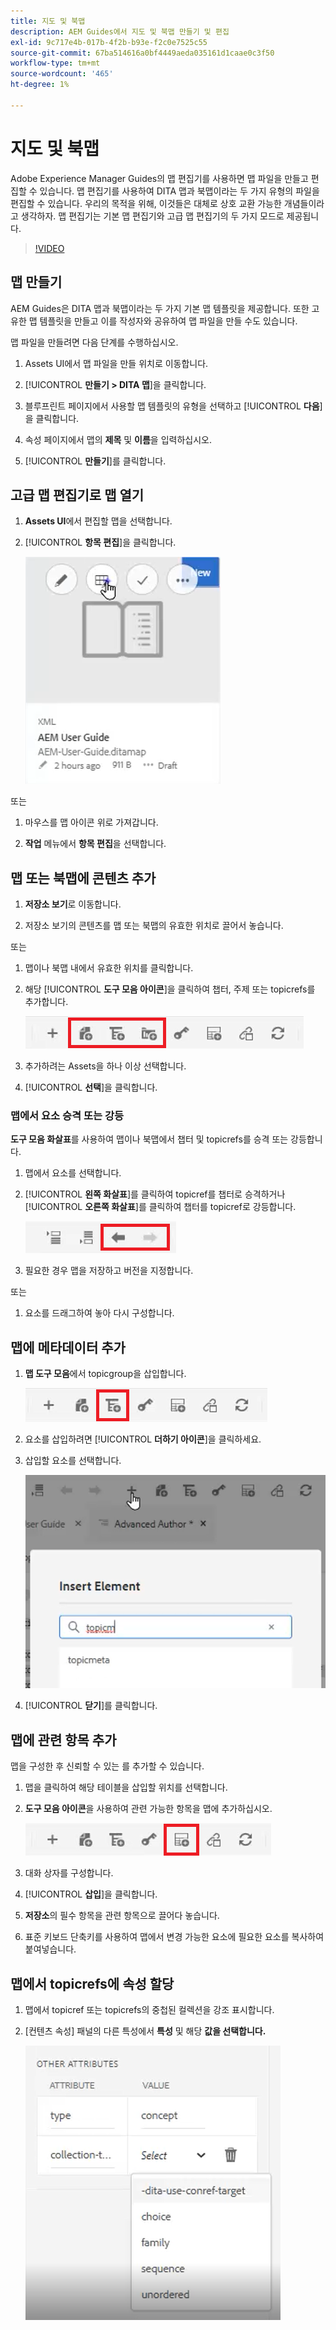 ```yaml
---
title: 지도 및 북맵
description: AEM Guides에서 지도 및 북맵 만들기 및 편집
exl-id: 9c717e4b-017b-4f2b-b93e-f2c0e7525c55
source-git-commit: 67ba514616a0bf4449aeda035161d1caae0c3f50
workflow-type: tm+mt
source-wordcount: '465'
ht-degree: 1%

---
```


# 지도 및 북맵

Adobe Experience Manager Guides의 맵 편집기를 사용하면 맵 파일을 만들고 편집할 수 있습니다. 맵 편집기를 사용하여 DITA 맵과 북맵이라는 두 가지 유형의 파일을 편집할 수 있습니다. 우리의 목적을 위해, 이것들은 대체로 상호 교환 가능한 개념들이라고 생각하자.
맵 편집기는 기본 맵 편집기와 고급 맵 편집기의 두 가지 모드로 제공됩니다.

>[!VIDEO](https://video.tv.adobe.com/v/342766?quality=12&learn=on)

## 맵 만들기

AEM Guides은 DITA 맵과 북맵이라는 두 가지 기본 맵 템플릿을 제공합니다. 또한 고유한 맵 템플릿을 만들고 이를 작성자와 공유하여 맵 파일을 만들 수도 있습니다.

맵 파일을 만들려면 다음 단계를 수행하십시오.

1. Assets UI에서 맵 파일을 만들 위치로 이동합니다.

1. [!UICONTROL **만들기 > DITA 맵**]&#x200B;을 클릭합니다.

1. 블루프린트 페이지에서 사용할 맵 템플릿의 유형을 선택하고 [!UICONTROL **다음**]&#x200B;을 클릭합니다.

1. 속성 페이지에서 맵의 **제목** 및 **이름**&#x200B;을 입력하십시오.

1. [!UICONTROL **만들기**]&#x200B;를 클릭합니다.

## 고급 맵 편집기로 맵 열기

1. **Assets UI**&#x200B;에서 편집할 맵을 선택합니다.

1. [!UICONTROL **항목 편집**]&#x200B;을 클릭합니다.

   ![주제 UI 편집](images/lesson-14/edit-topics.png)

또는

1. 마우스를 맵 아이콘 위로 가져갑니다.

1. **작업** 메뉴에서 **항목 편집**&#x200B;을 선택합니다.


## 맵 또는 북맵에 콘텐츠 추가

1. **저장소 보기**&#x200B;로 이동합니다.

1. 저장소 보기의 콘텐츠를 맵 또는 북맵의 유효한 위치로 끌어서 놓습니다.

또는

1. 맵이나 북맵 내에서 유효한 위치를 클릭합니다.

1. 해당 [!UICONTROL **도구 모음 아이콘**]&#x200B;을 클릭하여 챕터, 주제 또는 topicrefs를 추가합니다.

   ![도구 모음 아이콘](images/lesson-14/toolbar-icons.png)

1. 추가하려는 Assets을 하나 이상 선택합니다.

1. [!UICONTROL **선택**]&#x200B;을 클릭합니다.

### 맵에서 요소 승격 또는 강등

**도구 모음 화살표**&#x200B;를 사용하여 맵이나 북맵에서 챕터 및 topicrefs를 승격 또는 강등합니다.

1. 맵에서 요소를 선택합니다.

1. [!UICONTROL **왼쪽 화살표**]&#x200B;를 클릭하여 topicref를 챕터로 승격하거나 [!UICONTROL **오른쪽 화살표**]&#x200B;를 클릭하여 챕터를 topicref로 강등합니다.

   ![화살표 아이콘](images/lesson-14/toolbar-arrows.png)

1. 필요한 경우 맵을 저장하고 버전을 지정합니다.

또는

1. 요소를 드래그하여 놓아 다시 구성합니다.

## 맵에 메타데이터 추가

1. **맵 도구 모음**&#x200B;에서 topicgroup을 삽입합니다.

   ![특성 추가](images/lesson-14/add-topicgroup.png)

1. 요소를 삽입하려면 [!UICONTROL **더하기 아이콘**]&#x200B;을 클릭하세요.

1. 삽입할 요소를 선택합니다.

   ![메타데이터 삽입](images/lesson-14/insert-metadata.png)

1. [!UICONTROL **닫기**]&#x200B;를 클릭합니다.

## 맵에 관련 항목 추가

맵을 구성한 후 신뢰할 수 있는 를 추가할 수 있습니다.

1. 맵을 클릭하여 해당 테이블을 삽입할 위치를 선택합니다.

1. **도구 모음 아이콘**&#x200B;을 사용하여 관련 가능한 항목을 맵에 추가하십시오.

   ![관련 아이콘](images/lesson-14/reltable-icon.png)

1. 대화 상자를 구성합니다.

1. [!UICONTROL **삽입**]&#x200B;을 클릭합니다.

1. **저장소**&#x200B;의 필수 항목을 관련 항목으로 끌어다 놓습니다.

1. 표준 키보드 단축키를 사용하여 맵에서 변경 가능한 요소에 필요한 요소를 복사하여 붙여넣습니다.

## 맵에서 topicrefs에 속성 할당

1. 맵에서 topicref 또는 topicrefs의 중첩된 컬렉션을 강조 표시합니다.

1. [컨텐츠 속성] 패널의 다른 특성에서 **특성** 및 해당 **값을 선택합니다.**

   ![특성 추가](images/lesson-14/add-attribute.png)
